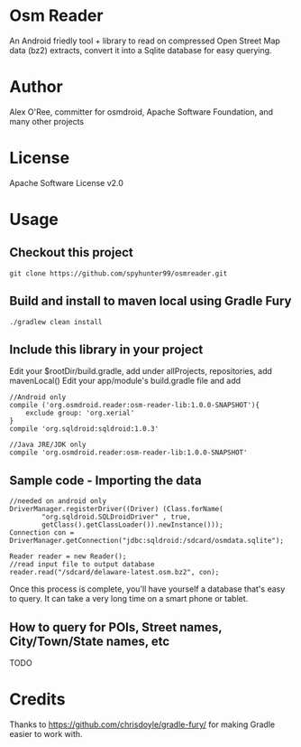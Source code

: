 # Osm Reader

An Android friedly tool + library to read on compressed Open Street Map data (bz2) extracts, convert it into a Sqlite database for easy querying.

# Author

Alex O'Ree, committer for osmdroid, Apache Software Foundation, and many other projects

# License

Apache Software License v2.0


# Usage

## Checkout this project

`git clone https://github.com/spyhunter99/osmreader.git`

## Build and install to maven local using Gradle Fury

`./gradlew clean install`

## Include this library in your project

Edit your $rootDir/build.gradle, add under allProjects, repositories, add mavenLocal()
Edit your app/module's build.gradle file and add

````
//Android only
compile ('org.osmdroid.reader:osm-reader-lib:1.0.0-SNAPSHOT'){
    exclude group: 'org.xerial'
}
compile 'org.sqldroid:sqldroid:1.0.3'

//Java JRE/JDK only
compile 'org.osmdroid.reader:osm-reader-lib:1.0.0-SNAPSHOT'
````

## Sample code - Importing the data

````
//needed on android only
DriverManager.registerDriver((Driver) (Class.forName(
        "org.sqldroid.SQLDroidDriver" , true,
        getClass().getClassLoader()).newInstance()));
Connection con = DriverManager.getConnection("jdbc:sqldroid:/sdcard/osmdata.sqlite");

Reader reader = new Reader();
//read input file to output database
reader.read("/sdcard/delaware-latest.osm.bz2", con);

````

Once this process is complete, you'll have yourself a database that's easy to query. It can take a very long time on a smart phone or tablet.

## How to query for POIs, Street names, City/Town/State names, etc

TODO

# Credits

Thanks to https://github.com/chrisdoyle/gradle-fury/ for making Gradle easier to work with.